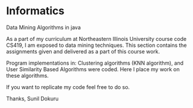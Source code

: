 # Informatics
Data Mining Algorithms in java

As a part of my curriculum at Northeastern Illinois University course code CS419, I am exposed to data mining techniques.
This section contains the assignments given and delivered as a part of this course work.

Program implementations in: Clustering algorithms (KNN algorithm), and User Similarity Based Algorithms were coded. Here I place my work on these algorithms.

If you want to replicate my code feel free to do so.

Thanks,
Sunil Dokuru
